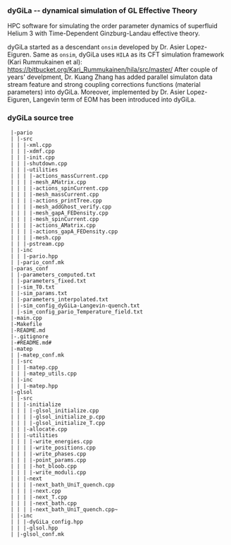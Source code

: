 ### dyGiLa -- dynamical simulation of GL Effective Theory
HPC software for simulating the order parameter dynamics of superfluid Helium 3 with Time-Dependent Ginzburg-Landau effective theory.

dyGiLa started as a descendant `onsim` developed by Dr. Asier Lopez-Eiguren.
Same as `onsim`, dyGiLa uses `HILA` as its CFT simulation framework (Kari Rummukainen et al): https://bitbucket.org/Kari_Rummukainen/hila/src/master/
After couple of years' develpment, Dr. Kuang Zhang has added parallel simulaton data stream feature and strong coupling corrections functions (material parameters) into dyGiLa.
Moreover, implemented by Dr. Asier Lopez-Eiguren, Langevin term of EOM has been introduced into dyGiLa. 

### dyGiLa source tree
~~~ shellscript
 |-pario
 | |-src
 | | |-xml.cpp
 | | |-xdmf.cpp
 | | |-init.cpp
 | | |-shutdown.cpp
 | | |-utilities
 | | | |-actions_massCurrent.cpp
 | | | |-mesh_AMatrix.cpp
 | | | |-actions_spinCurrent.cpp
 | | | |-mesh_massCurrent.cpp
 | | | |-actions_printTree.cpp
 | | | |-mesh_addGhost_verify.cpp
 | | | |-mesh_gapA_FEDensity.cpp
 | | | |-mesh_spinCurrent.cpp
 | | | |-actions_AMatrix.cpp
 | | | |-actions_gapA_FEDensity.cpp
 | | | |-mesh.cpp
 | | |-pstream.cpp
 | |-inc
 | | |-pario.hpp
 | |-pario_conf.mk
 |-paras_conf
 | |-parameters_computed.txt
 | |-parameters_fixed.txt
 | |-sim_T0.txt
 | |-sim_params.txt
 | |-parameters_interpolated.txt
 | |-sim_config_dyGiLa-Langevin-quench.txt
 | |-sim_config_pario_Temperature_field.txt
 |-main.cpp
 |-Makefile
 |-README.md
 |-.gitignore
 |-#README.md#
 |-matep
 | |-matep_conf.mk
 | |-src
 | | |-matep.cpp
 | | |-matep_utils.cpp
 | |-inc
 | | |-matep.hpp
 |-glsol
 | |-src
 | | |-initialize
 | | | |-glsol_initialize.cpp
 | | | |-glsol_initialize_p.cpp
 | | | |-glsol_initialize_T.cpp
 | | |-allocate.cpp
 | | |-utilities
 | | | |-write_energies.cpp
 | | | |-write_positions.cpp
 | | | |-write_phases.cpp
 | | | |-point_params.cpp
 | | | |-hot_bloob.cpp
 | | | |-write_moduli.cpp
 | | |-next
 | | | |-next_bath_UniT_quench.cpp
 | | | |-next.cpp
 | | | |-next_T.cpp
 | | | |-next_bath.cpp
 | | | |-next_bath_UniT_quench.cpp~
 | |-inc
 | | |-dyGiLa_config.hpp
 | | |-glsol.hpp
 | |-glsol_conf.mk
~~~
